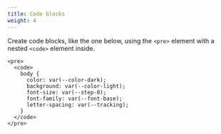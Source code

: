 ```yaml
---
title: Code blocks
weight: 4
---
```


Create code blocks, like the one below, using the `<pre>` element with a nested `<code>` element inside.

```
<pre>
  <code>
    body {
      color: var(--color-dark);
      background: var(--color-light);
      font-size: var(--step-0);
      font-family: var(--font-base);
      letter-spacing: var(--tracking);
    }
  </code>
</pre>
```